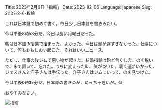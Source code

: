 Title: 2023年2月6日「指輪」
Date: 2023-02-06
Language: japanese
Slug: 2023-2-6-指輪

これは日本語で初めて書く。毎日少し日本語を書きみたい。

今は午後8時53分だ。今日は長い月曜日だった。

朝は日本語の授業で始まった。よかった、今日は頭が遅すぎなかった。仕事について、何もおもしおい起こた。それはいいニュース。

ただし、仕事の後ジムで悪い物が起きた。結婚指輪は殆ど無くした。のを脱いで、床で置いて、忘れた。うちに変えった時、気がついた。凄く運がいかった、ジェスさんと洋子さんは手伝った。洋子さんはジムにいって、のを見つけた。

今は午後9時35分だ。日本語の書きのが、めっちゃ遅いだ。😅

おやすみなさい。

![指輪](https://i.imgur.com/fbAbGP4.jpg)
